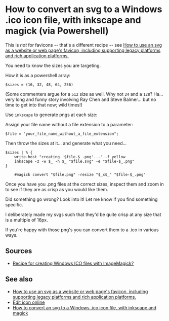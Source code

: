 # How to convert an svg to a Windows .ico icon file, with inkscape and magick (via Powershell)

This is *not* for favicons -- that's a different recipe -- see [How to use an svg as a website or web page's favicon, including supporting legacy platforms and rich application platforms.](svg-to-favicon.md)

You need to know the sizes you are targeting.

How it is as a powershell array:


	$sizes = (16, 32, 48, 64, 256)

(Some commenters argue for a `512` size as well. Why not `24` and a `128`? Ha... very long and funny story involving Ray Chen and Steve Balmer... but no time to get into that now; wild times!)


Use `inkscape` to generate pngs at each size:


Assign your file name without a file extension to a parameter:


	$file = "your_file_name_without_a_file_extension";


Then throw the sizes at it... and generate what you need...


	$sizes | % {
		write-host "creating '$file-$_.png'..." -f yellow
		inkscape -z -w $_ -h $_ "$file.svg" -e "$file-$_.png"
	}

		#magick convert "$file.png" -resize "$_x$_" "$file-$_.png"

Once you have you .png files at the correct sizes, inspect them and zoom in to see if they are as crisp as you would like them.

Did something go wrong? Look into it! Let me know if you find something specific.

I deliberately made my svgs such that they'd be quite crisp at any size that is a multiple of 16px. 


If you're happy with those png's you can convert them to a .ico in various ways.



## Sources


- [Recipe for creating Windows ICO files with ImageMagick?](https://stackoverflow.com/questions/11423711/recipe-for-creating-windows-ico-files-with-imagemagick/15099824)




## See also

- [How to use an svg as a website or web page's favicon, including supporting legacy platforms and rich application platforms.](svg-to-favicon.md)
- [Edit icon online](..\graphics\icon_edit_online.md) 
- [How to convert an svg to a Windows .ico icon file, with inkscape and magick](svg-to-ico-file.md)

